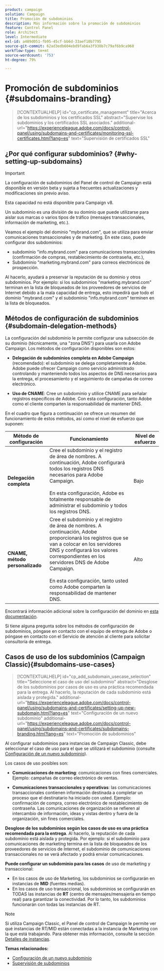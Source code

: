 ```yaml
---
product: campaign
solution: Campaign
title: Promoción de subdominios
description: Más información sobre la promoción de subdominios
feature: Control Panel
role: Architect
level: Intermediate
exl-id: a489d051-fb95-45cf-bb6d-33aef10b7795
source-git-commit: 62ad3edb604ebd9fab6a3f930b7c79af6b9ca968
workflow-type: tm+mt
source-wordcount: '753'
ht-degree: 79%

---
```


# Promoción de subdominios {#subdomains-branding}

>[!CONTEXTUALHELP]
>id="cp_certificate_management"
>title="Acerca de los subdominios y los certificados SSL"
>abstract="Supervise los subdominios y los certificados SSL asociados."
>additional-url="https://experienceleague.adobe.com/docs/control-panel/using/subdomains-and-certificates/monitoring-ssl-certificates.html?lang=es" text="Supervisión de certificados SSL"

## ¿Por qué configurar subdominios?  {#why-setting-up-subdomains}

>[!IMPORTANT]
>
>La configuración de subdominios del Panel de control de Campaign está disponible en versión beta y sujeta a frecuentes actualizaciones y modificaciones sin previo aviso.
>
>Esta capacidad no está disponible para Campaign v8.

Un subdominio es una división de su dominio que puede utilizarse para aislar sus marcas o varios tipos de tráfico (mensajes transaccionales, información de marketing, etc.).

Veamos el ejemplo del dominio &quot;mybrand.com&quot;, que se utiliza para enviar comunicaciones transaccionales y de marketing. En este caso, puede configurar dos subdominios:

* subdominio &quot;info.mybrand.com&quot; para comunicaciones transaccionales (confirmación de compras, restablecimiento de contraseña, etc.),
* Subdominio &quot;marketing.mybrand.com&quot; para correos electrónicos de prospección.

Al hacerlo, ayudará a preservar la reputación de su dominio y otros subdominios. Por ejemplo: si los subdominios &quot;marketing.mybrand.com&quot; terminan en la lista de bloqueados de los proveedores de servicios de Internet debido a la mala capacidad de entrega, esto impedirá que todo el dominio &quot;mybrand.com&quot; y el subdominio &quot;info.mybrand.com&quot; terminen en la lista de bloqueados.

## Métodos de configuración de subdominios {#subdomain-delegation-methods}

La configuración del subdominio le permite configurar una subsección de su dominio (técnicamente, una &quot;zona DNS&quot;) para usarla con Adobe Campaign. Los métodos de configuración disponibles son estos:

* **Delegación de subdominios completa en Adobe Campaign** (recomendado): el subdominio se delega completamente a Adobe. Adobe puede ofrecer Campaign como servicio administrado controlando y manteniendo todos los aspectos de DNS necesarios para la entrega, el procesamiento y el seguimiento de campañas de correo electrónico.

* **Uso de CNAME**: Cree un subdominio y utilice CNAME para señalar registros específicos de Adobe. Con esta configuración, tanto Adobe como el cliente comparten la responsabilidad de mantener DNS.

En el cuadro que figura a continuación se ofrece un resumen del funcionamiento de estos métodos, así como el nivel de esfuerzo que suponen:

| Método de configuración | Funcionamiento | Nivel de esfuerzo |
|---|---|---|
| **Delegación completa** | Cree el subdominio y el registro de área de nombres. A continuación, Adobe configurará todos los registros DNS necesarios para Adobe Campaign.<br/><br/>En esta configuración, Adobe es totalmente responsable de administrar el subdominio y todos los registros DNS. | Bajo |
| **CNAME, método personalizado** | Cree el subdominio y el registro de área de nombres. A continuación, Adobe proporcionará los registros que se van a colocar en los servidores DNS y configurará los valores correspondientes en los servidores DNS de Adobe Campaign.<br/><br/>En esta configuración, tanto usted como Adobe comparten la responsabilidad de mantener DNS. | Alto |

Encontrará información adicional sobre la configuración del dominio en [esta documentación](https://experienceleague.adobe.com/docs/deliverability-learn/deliverability-best-practice-guide/additional-resources/product-specific-resources/campaign/ac-domain-name-setup.html).

Si tiene alguna pregunta sobre los métodos de configuración de subdominios, póngase en contacto con el equipo de entrega de Adobe o póngase en contacto con el Servicio de atención al cliente para solicitar consultoría de entrega.

## Casos de uso de los subdominios (Campaign Classic){#subdomains-use-cases}

>[!CONTEXTUALHELP]
>id="cp_add_subdomain_usecase_selection"
>title="Seleccione el caso de uso del subdominio"
>abstract="Desglose de los subdominios por casos de uso es una práctica recomendada para la entrega. Al hacerlo, la reputación de cada subdominio está aislada y protegida."
>additional-url="https://experienceleague.adobe.com/docs/control-panel/using/subdomains-and-certificates/setting-up-new-subdomain.html?lang=es" text="Configuración de un nuevo subdominio"
>additional-url="https://experienceleague.adobe.com/docs/control-panel/using/subdomains-and-certificates/subdomains-branding.html?lang=es" text="Promoción de subdominios"

Al configurar subdominios para instancias de Campaign Classic, debe seleccionar el caso de uso para el que se utilizará el subdominio (consulte [Configuración de un nuevo subdominio](../../subdomains-certificates/using/setting-up-new-subdomain.md)).

Los casos de uso posibles son:

* **Comunicaciones de marketing**: comunicaciones con fines comerciales. Ejemplo: campañas de correo electrónico de ventas.

* **Comunicaciones transaccionales y operativas**: las comunicaciones transaccionales contienen información destinada a completar un proceso que el destinatario ha iniciado con usted. Ejemplo: confirmación de compra, correo electrónico de restablecimiento de contraseña. Las comunicaciones de organización se refieren al intercambio de información, ideas y vistas dentro y fuera de la organización, sin fines comerciales.

**Desglose de los subdominios según los casos de uso es una práctica recomendada para la entrega**. Al hacerlo, la reputación de cada subdominio está aislada y protegida. Por ejemplo: si el subdominio para comunicaciones de marketing termina en la lista de bloqueados de los proveedores de servicios de Internet, el subdominio de comunicaciones transaccionales no se verá afectado y podrá enviar comunicaciones.

**Puede configurar un subdominio para los casos** de uso de marketing y transaccional:

* En los casos de uso de Marketing, los subdominios se configurarán en instancias de **MID** (fuentes medias).
* En los casos de uso transaccional, los subdominios se configurarán en TODAS las instancias de **RT** (centro de mensajes/mensajería en tiempo real) para garantizar la conectividad. Por lo tanto, los subdominios funcionarán con todas las instancias de RT.

>[!NOTE]
>
>Si utiliza Campaign Classic, el Panel de control de Campaign le permite ver qué instancias de RT/MID están conectadas a la instancia de Marketing con la que está trabajando. Para obtener más información, consulte la sección [Detalles de instancias](../../instances-settings/using/instance-details.md).

**Temas relacionados:**

* [Configuración de un nuevo subdominio](../../subdomains-certificates/using/setting-up-new-subdomain.md)
* [Supervisión de subdominios](../../subdomains-certificates/using/monitoring-subdomains.md)
